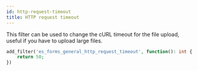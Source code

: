 ```yaml
---
id: http-request-timeout
title: HTTP request timeout
---
```


This filter can be used to change the cURL timeout for the file upload, useful if you have to upload large files.

```php
add_filter('es_forms_general_http_request_timeout', function(): int {
	return 50;
})


